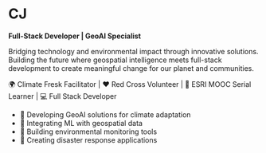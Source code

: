# CJ
**Full-Stack Developer | GeoAI Specialist**

Bridging technology and environmental impact through innovative solutions. Building the future where geospatial intelligence meets full-stack development to create meaningful change for our planet and communities.

🌍 Climate Fresk Facilitator | ❤️ Red Cross Volunteer | 📍 ESRI MOOC Serial Learner | 💻 Full Stack Developer

- 🌊 Developing GeoAI solutions for climate adaptation
- 🤖 Integrating ML with geospatial data
- 🌱 Building environmental monitoring tools
- 🚨 Creating disaster response applications
